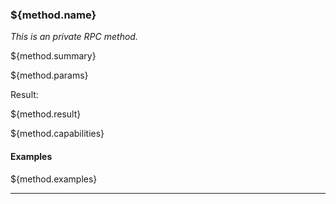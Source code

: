 ### ${method.name}

*This is an private RPC method.*

${method.summary}

${method.params}

Result:

${method.result}

${method.capabilities}

#### Examples

${method.examples}

---
